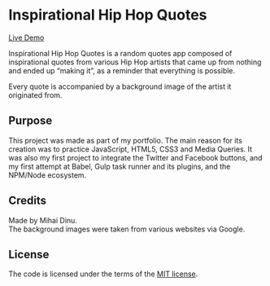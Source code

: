 # Inspirational Hip Hop Quotes

[Live Demo](http://zfn4fun.github.io/projects/hhquotes)

Inspirational Hip Hop Quotes is a random quotes app composed of inspirational
quotes from various Hip Hop artists that came up from nothing and ended up
“making it”, as a reminder that everything is possible.

Every quote is accompanied by a background image of the artist it originated
from.

## Purpose

This project was made as part of my portfolio. The main reason for its creation
was to practice JavaScript, HTML5, CSS3 and Media Queries.
It was also my first project to integrate the Twitter and Facebook buttons, and
my first attempt at Babel, Gulp task runner and its plugins, and the NPM/Node
ecosystem.

## Credits

Made by Mihai Dinu.  
The background images were taken from various websites via Google.

## License

The code is licensed under the terms of the
[MIT license](https://github.com/zFn4Fun/inspirational-hip-hop-quotes/blob/master/LICENSE.md).
